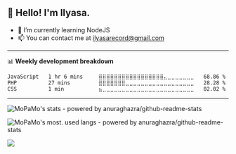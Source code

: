 ## 👋 Hello! I'm Ilyasa.
- 🌱 I’m currently learning NodeJS
- 📫 You can contact me at ilyasarecord@gmail.com
-------

📊 **Weekly development breakdown**
<!--START_SECTION:waka-->
```text
JavaScript   1 hr 6 mins     ⣿⣿⣿⣿⣿⣿⣿⣿⣿⣿⣿⣿⣿⣿⣿⣿⣿⣄⣀⣀⣀⣀⣀⣀⣀   68.86 % 
PHP          27 mins         ⣿⣿⣿⣿⣿⣿⣿⣀⣀⣀⣀⣀⣀⣀⣀⣀⣀⣀⣀⣀⣀⣀⣀⣀⣀   28.28 % 
CSS          1 min           ⣦⣀⣀⣀⣀⣀⣀⣀⣀⣀⣀⣀⣀⣀⣀⣀⣀⣀⣀⣀⣀⣀⣀⣀⣀   02.02 % 
```
<!--END_SECTION:waka-->

-------

![MoPaMo's stats - powered by anuraghazra/github-readme-stats](https://github-readme-stats.vercel.app/api?username=ilyasafr&show_icons=true)

![MoPaMo's most. used langs - powered by anuraghazra/github-readme-stats](https://github-readme-stats.vercel.app/api/top-langs/?username=ilyasafr&layout=compact)

![](http://estruyf-github.azurewebsites.net/api/VisitorHit?user=ilyasafr&repo=ilyasafr&countColorcountColor)
